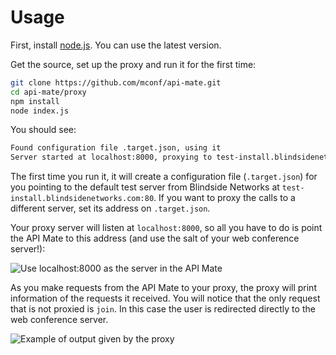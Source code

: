 # Usage

First, install [node.js](nodejs.org). You can use the latest version.

Get the source, set up the proxy and run it for the first time:

```bash
git clone https://github.com/mconf/api-mate.git
cd api-mate/proxy
npm install
node index.js
```

You should see:

```bash
Found configuration file .target.json, using it
Server started at localhost:8000, proxying to test-install.blindsidenetworks.com:80
```

The first time you run it, it will create a configuration file (`.target.json`) for you pointing to the default test server from Blindside Networks at `test-install.blindsidenetworks.com:80`. If you want to proxy the calls to a different server, set its address on `.target.json`.

Your proxy server will listen at `localhost:8000`, so all you have to do is point the API Mate to this address (and use the salt of your web conference server!):

![Use localhost:8000 as the server in the API Mate](https://raw.github.com/mconf/api-mate/http-proxy/proxy/img/api-mate-server.png "Use localhost:8000 as the server in the API Mate")

As you make requests from the API Mate to your proxy, the proxy will print information of the requests it received.
You will notice that the only request that is not proxied is `join`. In this case the user is redirected directly to
the web conference server.

![Example of output given by the proxy](https://raw.github.com/mconf/api-mate/http-proxy/proxy/img/api-mate-server.png "Example of output given by the proxy")
